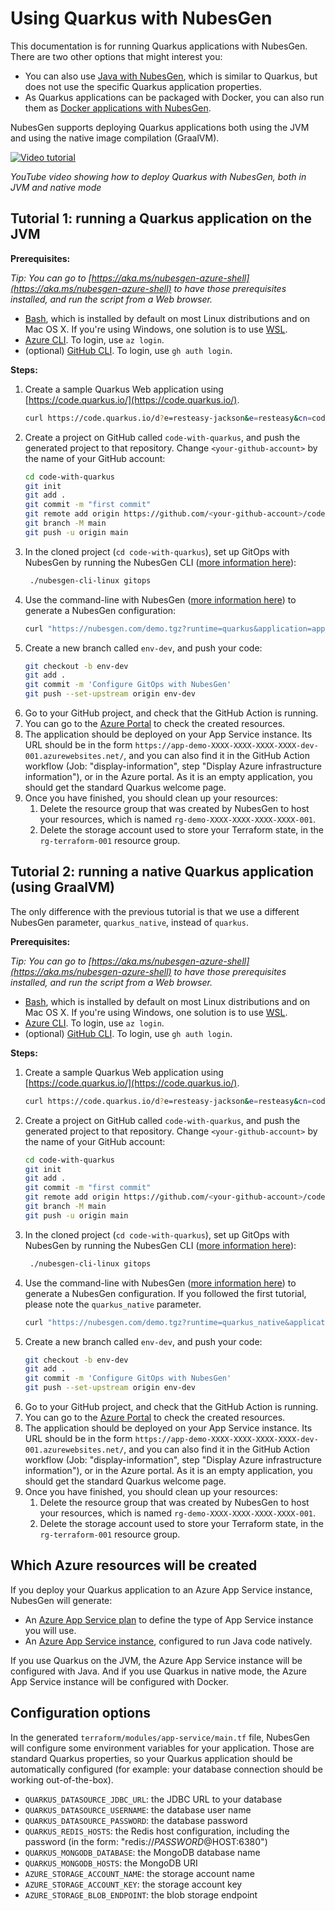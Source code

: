 # Using Quarkus with NubesGen

This documentation is for running Quarkus applications with NubesGen. There are two other options that might interest you:

- You can also use [Java with NubesGen](java/), which is similar to Quarkus, but does not use the specific Quarkus application properties.
- As Quarkus applications can be packaged with Docker, you can also run them as [Docker applications with NubesGen](docker/).

NubesGen supports deploying Quarkus applications both using the JVM and using the native image compilation (GraalVM).

[![Video tutorial](https://img.youtube.com/vi/5jBR75CGsNs/0.jpg)](https://www.youtube.com/watch?v=5jBR75CGsNs)

_YouTube video showing how to deploy Quarkus with NubesGen, both in JVM and native mode_

## Tutorial 1: running a Quarkus application on the JVM

__Prerequisites:__

_Tip: You can go to [https://aka.ms/nubesgen-azure-shell](https://aka.ms/nubesgen-azure-shell) to have those prerequisites installed, and run the script from a Web browser._
- [Bash](https://fr.wikipedia.org/wiki/Bourne-Again_shell), which is installed by default on most Linux distributions and on Mac OS X. If you're using Windows, one solution is to use [WSL](https://aka.ms/nubesgen-install-wsl).
- [Azure CLI](https://aka.ms/nubesgen-install-az-cli). To login, use `az login`.
- (optional) [GitHub CLI](https://cli.github.com/). To login, use `gh auth login`.

__Steps:__
1. Create a sample Quarkus Web application using [https://code.quarkus.io/](https://code.quarkus.io/).
   ```bash
   curl https://code.quarkus.io/d?e=resteasy-jackson&e=resteasy&cn=code.quarkus.io | tar -xzvf -
   ```
2. Create a project on GitHub called `code-with-quarkus`, and push the generated project to that repository. Change `<your-github-account>` by the name of your GitHub account:
   ```bash
   cd code-with-quarkus
   git init
   git add .
   git commit -m "first commit"
   git remote add origin https://github.com/<your-github-account>/code-with-quarkus.git
   git branch -M main
   git push -u origin main
   ```
3. In the cloned project (`cd code-with-quarkus`), set up GitOps with NubesGen by running the NubesGen CLI ([more information here](/gitops/gitops-quick-start/)):
   ```bash
    ./nubesgen-cli-linux gitops
    ```
4. Use the command-line with NubesGen ([more information here](/reference/rest-api/)) to generate a NubesGen configuration:
   ```bash
   curl "https://nubesgen.com/demo.tgz?runtime=quarkus&application=app_service.standard&gitops=true" | tar -xzvf -
   ```
5. Create a new branch called `env-dev`, and push your code:
   ```bash
   git checkout -b env-dev
   git add .
   git commit -m 'Configure GitOps with NubesGen'
   git push --set-upstream origin env-dev
   ```
6. Go to your GitHub project, and check that the GitHub Action is running.
7. You can go to the [Azure Portal](https://aka.ms/nubesgen-portal) to check the created resources.
8. The application should be deployed on your App Service instance. Its URL should be in the form `https://app-demo-XXXX-XXXX-XXXX-XXXX-dev-001.azurewebsites.net/`, and you can also find it in the GitHub Action workflow (Job: "display-information", step "Display Azure infrastructure information"), or in the Azure portal.
As it is an empty application, you should get the standard Quarkus welcome page.
9. Once you have finished, you should clean up your resources:
   1. Delete the resource group that was created by NubesGen to host your resources, which is named `rg-demo-XXXX-XXXX-XXXX-XXXX-001`.
   2. Delete the storage account used to store your Terraform state, in the `rg-terraform-001` resource group.

## Tutorial 2: running a native Quarkus application (using GraalVM)

The only difference with the previous tutorial is that we use a different NubesGen parameter, `quarkus_native`, instead of `quarkus`.

__Prerequisites:__

_Tip: You can go to [https://aka.ms/nubesgen-azure-shell](https://aka.ms/nubesgen-azure-shell) to have those prerequisites installed, and run the script from a Web browser._
- [Bash](https://fr.wikipedia.org/wiki/Bourne-Again_shell), which is installed by default on most Linux distributions and on Mac OS X. If you're using Windows, one solution is to use [WSL](https://aka.ms/nubesgen-install-wsl).
- [Azure CLI](https://aka.ms/nubesgen-install-az-cli). To login, use `az login`.
- (optional) [GitHub CLI](https://cli.github.com/). To login, use `gh auth login`.

__Steps:__
1. Create a sample Quarkus Web application using [https://code.quarkus.io/](https://code.quarkus.io/).
   ```bash
   curl https://code.quarkus.io/d?e=resteasy-jackson&e=resteasy&cn=code.quarkus.io | tar -xzvf -
   ```
2. Create a project on GitHub called `code-with-quarkus`, and push the generated project to that repository. Change `<your-github-account>` by the name of your GitHub account:
   ```bash
   cd code-with-quarkus
   git init
   git add .
   git commit -m "first commit"
   git remote add origin https://github.com/<your-github-account>/code-with-quarkus.git
   git branch -M main
   git push -u origin main
   ```
3. In the cloned project (`cd code-with-quarkus`), set up GitOps with NubesGen by running the NubesGen CLI ([more information here](/gitops/gitops-quick-start/)):
   ```bash
    ./nubesgen-cli-linux gitops
    ```
4. Use the command-line with NubesGen ([more information here](/reference/rest-api/)) to generate a NubesGen configuration. If you followed the first tutorial, please note the `quarkus_native` parameter.
   ```bash
   curl "https://nubesgen.com/demo.tgz?runtime=quarkus_native&application=app_service.standard&gitops=true" | tar -xzvf -
   ```
5. Create a new branch called `env-dev`, and push your code:
   ```bash
   git checkout -b env-dev
   git add .
   git commit -m 'Configure GitOps with NubesGen'
   git push --set-upstream origin env-dev
   ```
6. Go to your GitHub project, and check that the GitHub Action is running.
7. You can go to the [Azure Portal](https://aka.ms/nubesgen-portal) to check the created resources.
8. The application should be deployed on your App Service instance. Its URL should be in the form `https://app-demo-XXXX-XXXX-XXXX-XXXX-dev-001.azurewebsites.net/`, and you can also find it in the GitHub Action workflow (Job: "display-information", step "Display Azure infrastructure information"), or in the Azure portal.
As it is an empty application, you should get the standard Quarkus welcome page.
9. Once you have finished, you should clean up your resources:
   1. Delete the resource group that was created by NubesGen to host your resources, which is named `rg-demo-XXXX-XXXX-XXXX-XXXX-001`.
   2. Delete the storage account used to store your Terraform state, in the `rg-terraform-001` resource group.

## Which Azure resources will be created

If you deploy your Quarkus application to an Azure App Service instance, NubesGen will generate:

- An [Azure App Service plan](https://aka.ms/nubesgen-app-service-plans) to define the type of App Service instance you will use.
- An [Azure App Service instance](https://aka.ms/nubesgen-app-service), configured to run Java code natively.

If you use Quarkus on the JVM, the Azure App Service instance will be configured with Java. And if you use Quarkus in native mode, the Azure App Service instance will
be configured with Docker.

## Configuration options

In the generated `terraform/modules/app-service/main.tf` file, NubesGen will configure some environment variables
for your application. Those are standard Quarkus
properties, so your Quarkus application should be automatically configured 
(for example: your database connection should be working out-of-the-box).

- `QUARKUS_DATASOURCE_JDBC_URL`: the JDBC URL to your database
- `QUARKUS_DATASOURCE_USERNAME`: the database user name
- `QUARKUS_DATASOURCE_PASSWORD`: the database password
- `QUARKUS_REDIS_HOSTS`: the Redis host configuration, including the password (in the form: "redis://$PASSWORD@$HOST:6380")
- `QUARKUS_MONGODB_DATABASE`: the MongoDB database name
- `QUARKUS_MONGODB_HOSTS`: the MongoDB URI
- `AZURE_STORAGE_ACCOUNT_NAME`: the storage account name
- `AZURE_STORAGE_ACCOUNT_KEY`: the storage account key
- `AZURE_STORAGE_BLOB_ENDPOINT`: the blob storage endpoint
